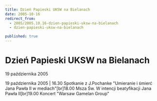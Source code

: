 ```yaml
---
title: Dzień Papieski UKSW na Bielanach
date: 2005-10-16
redirect_from: 
  - 2005/2005.10.16-dzien-papieski-uksw-na-bielanach
  - dzien-papieski-uksw-na-bielanach

published: true
---
```




# Dzień Papieski UKSW na Bielanach

<time>19 października 2005</time>

19 października 2005 | 16.30   Spotkanie z J.Pochanke "Umieranie i śmierć Jana Pawła II w mediach"[br]18.00   Msza Św. W intencji beatyfikacji Jana Pawła II[br]19.00   Koncert "Warsaw Gamelan Group"

<!--CONTENT FROM OLD SERVER (jos before 2013): 19 października 2005 | 16.30   Spotkanie z J.Pochanke "Umieranie i śmierć Jana Pawła II w mediach"[br]18.00   Msza Św. W intencji beatyfikacji Jana Pawła II[br]19.00   Koncert "Warsaw Gamelan Group"
-->

<!--{{json:{"created_date":"2005-10-16 22:56:55","publish_down":"0000-00-00 00:00:00","id":"257"}}}-->